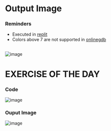 # Output Image
### Reminders
- Executed in [replit](https://replit.com/~) <br>
- Colors above 7 are not supported in [onlinegdb](https://www.onlinegdb.com/online_c++_compiler)
<br><br>

![image](https://user-images.githubusercontent.com/79815768/118934238-b9401500-b97c-11eb-97df-25269b00e9eb.png)

# EXERCISE OF THE DAY
### Code
![image](https://user-images.githubusercontent.com/79815768/118934570-120fad80-b97d-11eb-93d9-201d9e1a44fb.png)
### Ouput Image
![image](https://user-images.githubusercontent.com/79815768/118934714-3cfa0180-b97d-11eb-9f91-a16a2bdba891.png)
